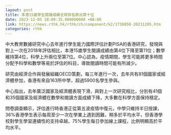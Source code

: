 ```yaml
---
layout: post
title: 本港15歲學生閱讀成績全球排名跌出首十位
date: 2023-12-05 18:09:35.000000000 +08:00
link: https://news.rthk.hk/rthk/ch/component/k2/1730858-20231205.htm
categories: rthk
---
```


中大教育數據研究中心去年進行學生能力國際評估計劃PISA的香港研究，發現與對上一次在2018年評估相比，本港15歲學生閱讀成績由第4位下降至第11位；數學維持第4位，科學上升兩位至第7位。中心認為，疫情期間，學生可能將更多時間分配予科學和數學等易於評估的科目，導致閱讀時間可能有所減少。

研究由經濟合作與發展組織OECD策劃，每三年進行一次，去年共有81個國家或經濟體參加，香港有來自163所中學，超過5900名學生參與。

中心指出，去年廣泛國家及經濟體表現下滑，與對上一次研究相比，分別有41個和35個國家及經濟體在數學和閱讀方面成績下降，大多數在科學方面保持穩定。

問卷調查顯示，評估進行時香港正從第五波疫情中復元，中學只維持半日授課，36%香港學生表示每周至少一次在學業上遇到困難，稍多於平均水平，但香港學校對學生學習連續性的支持卓越，75%學生每日參加線上課程，比例明顯高於平均水平。
